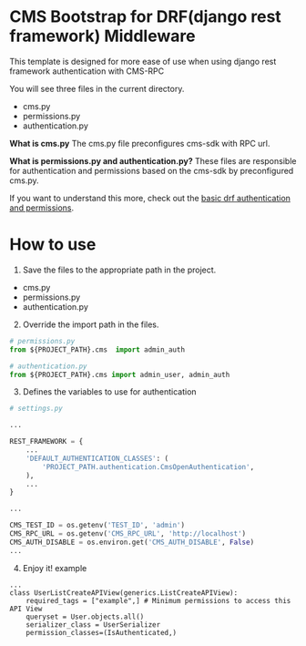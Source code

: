 # CMS Bootstrap for DRF(django rest framework) Middleware

This template is designed for more ease of use when using django rest framework authentication with CMS-RPC

You will see three files in the current directory. 
- cms.py
- permissions.py
- authentication.py

**What is cms.py**
The cms.py file preconfigures cms-sdk with RPC url.

**What is permissions.py and authentication.py?**
These files are responsible for authentication and permissions based on the cms-sdk by preconfigured cms.py.

If you want to understand this more, check out the [basic drf authentication and permissions](https://www.django-rest-framework.org/tutorial/4-authentication-and-permissions/).


# How to use
1. Save the files to the appropriate path in the project.
- cms.py
- permissions.py
- authentication.py

2. Override the import path in the files.
```python
# permissions.py
from ${PROJECT_PATH}.cms  import admin_auth

# authentication.py
from ${PROJECT_PATH}.cms import admin_user, admin_auth
```

3. Defines the variables to use for authentication
```python
# settings.py

...

REST_FRAMEWORK = {
    ...
    'DEFAULT_AUTHENTICATION_CLASSES': (
        'PROJECT_PATH.authentication.CmsOpenAuthentication',
    ),
    ...
}

...

CMS_TEST_ID = os.getenv('TEST_ID', 'admin')
CMS_RPC_URL = os.getenv('CMS_RPC_URL', 'http://localhost')
CMS_AUTH_DISABLE = os.environ.get('CMS_AUTH_DISABLE', False)
...

```

4. Enjoy it! example 
```
...
class UserListCreateAPIView(generics.ListCreateAPIView):
    required_tags = ["example",] # Minimum permissions to access this API View
    queryset = User.objects.all()
    serializer_class = UserSerializer
    permission_classes=(IsAuthenticated,)
```